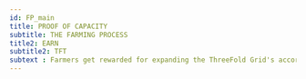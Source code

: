 ```yaml
---
id: FP_main
title: PROOF OF CAPACITY
subtitle: THE FARMING PROCESS
title2: EARN
subtitle2: TFT
subtext : Farmers get rewarded for expanding the ThreeFold Grid's according to Proof-of-Capacity and Proof-of-Utilization.
---
```

